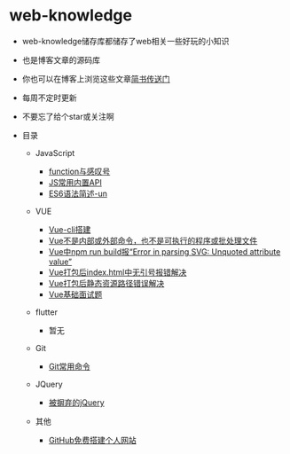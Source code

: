 # web-knowledge


- web-knowledge储存库都储存了web相关一些好玩的小知识

- 也是博客文章的源码库

- 你也可以在博客上浏览这些文章[简书传送门](https://www.jianshu.com/u/fe7819267ca1)

- 每周不定时更新

- 不要忘了给个star或关注啊

- 目录

  - JavaScript

    - [function与感叹号](./javascript/function&!.md)
    - [JS常用内置API](./javascript/JSAPI.md)
    - [ES6语法简述-un](./javascript/ES6.md)
  - VUE

    - [Vue-cli搭建](./vue/vue-cli.md)
    - [Vue不是内部或外部命令，也不是可执行的程序或批处理文件](./vue/vue不是内部或外部命令，也不是可执行的程序或批处理文件.md)
    - [Vue中npm run build报“Error in parsing SVG: Unquoted attribute value”](https://github.com/isboyjc/web-knowledge/blob/master/vue/Error%20in%20parsing%20SVG%20Unquoted%20attribute%20value.md)
    - [Vue打包后index.html中无引号报错解决](./vue/Vue打包后index.html中无引号.md)
    - [Vue打包后静态资源路径错误解决](./vue/Vue打包后静态资源路径错误.md)
    - [Vue基础面试题](./vue/Vue基础面试题.md)
  - flutter
    - 暂无
  - Git

    - [Git常用命令](https://github.com/isboyjc/web-knowledge/blob/master/git.md)
  - JQuery
    - [被摒弃的jQuery](./jquery/Rejected-jquery.md)
  - 其他

    - [GitHub免费搭建个人网站](./else/Website-construction.md)

